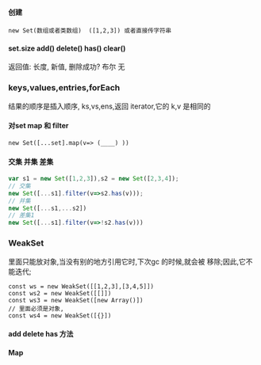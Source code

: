 #### 创建
`new Set(数组或者类数组)  ([1,2,3]) 或者直接传字符串   `
#### set.size  add() delete()  has()  clear()
返回值:  长度,  新值,   删除成功?  布尔   无
### keys,values,entries,forEach
结果的顺序是插入顺序,
ks,vs,ens,返回 iterator,它的 k,v 是相同的    

#### 对set map 和 filter  
`new Set([...set].map(v=> (____) ))`
#### 交集 并集 差集
```js
var s1 = new Set([1,2,3]),s2 = new Set([2,3,4]);
// 交集
new Set([...s1].filter(v=>s2.has(v)));
// 并集
new Set([...s1,...s2])
// 差集1
new Set([...s1].filter(v=>!s2.has(v)))
```

### WeakSet
里面只能放对象,当没有别的地方引用它时,下次gc 的时候,就会被 移除;因此,它不能迭代;  
```js()
const ws = new WeakSet([[1,2,3],[3,4,5]])
const ws2 = new WeakSet([[]])
const ws3 = new WeakSet([new Array()])
// 里面必须是对象,
const ws4 = new WeakSet([{}])
```
#### add delete has 方法

#### Map
